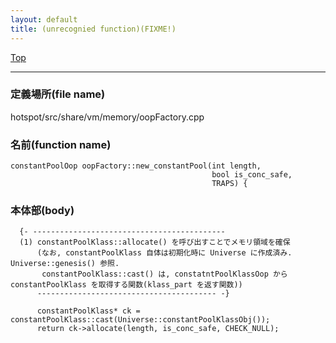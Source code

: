 ```yaml
---
layout: default
title: (unrecognied function)(FIXME!)
---
```

[Top](../index.html)

--- 
### 定義場所(file name)
hotspot/src/share/vm/memory/oopFactory.cpp

### 名前(function name)
```
constantPoolOop oopFactory::new_constantPool(int length,
                                             bool is_conc_safe,
                                             TRAPS) {
```

### 本体部(body)
```
  {- -------------------------------------------
  (1) constantPoolKlass::allocate() を呼び出すことでメモリ領域を確保
      (なお, constantPoolKlass 自体は初期化時に Universe に作成済み. Universe::genesis() 参照.
       constantPoolKlass::cast() は, constatntPoolKlassOop から constantPoolKlass を取得する関数(klass_part を返す関数))
      ---------------------------------------- -}

	  constantPoolKlass* ck = constantPoolKlass::cast(Universe::constantPoolKlassObj());
	  return ck->allocate(length, is_conc_safe, CHECK_NULL);
	
```


